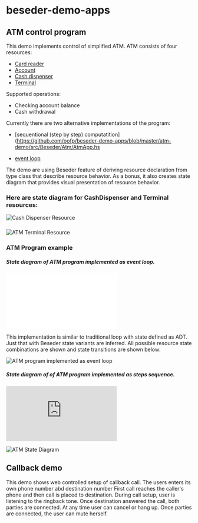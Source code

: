 # beseder-demo-apps

## ATM control program
This demo implements control of simplified ATM. 
ATM consists of four resources:
* [Card reader](https://github.com/oofp/beseder-demo-apps/blob/master/atm-demo/src/Beseder/Atm/Resources/CardReaderRes.hs)
* [Account](https://github.com/oofp/beseder-demo-apps/blob/master/atm-demo/src/Beseder/Atm/Resources/AccountRes.hs)
* [Cash dispenser](https://github.com/oofp/beseder-demo-apps/blob/master/atm-demo/src/Beseder/Atm/Resources/CashDispenserRes.hs)
* [Terminal](https://github.com/oofp/beseder-demo-apps/blob/master/atm-demo/src/Beseder/Atm/Resources/TerminalRes.hs)

Supported operations:
* Checking account balance
* Cash withdrawal

Currently there are two alternative implementations of the program:
* [sequentional (step by step) computatition](https://github.com/oofp/beseder-demo-apps/blob/master/atm-demo/src/Beseder/Atm/AtmApp.hs

* [event loop](https://github.com/oofp/beseder-demo-apps/blob/master/atm-demo/src/Beseder/Atm/AtmLoopApp.hs)

The demo are using Beseder feature of deriving resource declaration from type class that describe resource behavior. As a bonus, it also creates state diagram that provides visual presentation of resource behavior.

### Here are state diagram for CashDispenser and Terminal resources:


![Cash Dispenser Resource](https://user-images.githubusercontent.com/25211514/70852603-5be39280-1e71-11ea-88e5-e4f6e403299d.png)

###

![ATM Terminal Resource](https://user-images.githubusercontent.com/25211514/70852346-67818a00-1e6e-11ea-854d-ecbd5201939b.png)

### ATM Program example

##### State diagram of ATM program implemented as event loop. 
![AtmLoopApp.hs](!https://github.com/oofp/beseder-demo-apps/blob/master/atm-demo/src/Beseder/Atm/AtmLoopApp.hs)

This implementation is similar to traditional loop with state defined as ADT. Just that with Beseder state variants are inferred. All possible resource state combinations are shown and state transitions are shown below:

![ATM program implemented as event loop](https://user-images.githubusercontent.com/25211514/71860168-d180fe00-30bf-11ea-9ab1-e57f84797d5d.png)


##### State diagram of of ATM program implemented as steps sequence. 
![AtmApp.hs](https://github.com/oofp/beseder-demo-apps/blob/master/atm-demo/src/Beseder/Atm/AtmApp.hs)

![ATM State Diagram](https://user-images.githubusercontent.com/25211514/71395053-52c99280-25e2-11ea-9eb4-dd4412696791.png)


## Callback demo
This demo shows web controlled setup of callback call. 
The users enters its own phone number abd destination number
First call reaches the caller's phone and then call is placed to destination.
During call setup, user is listening to the ringback tone.
Once destination answered the call, both parties are connected.
At any time user can cancel or hang up.
Once parties are connected, the user can mute herself.

